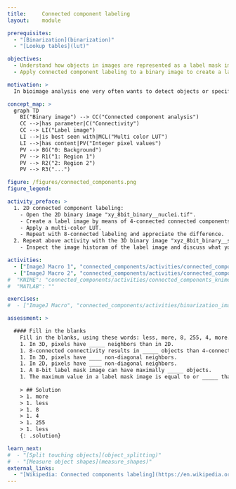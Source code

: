 ```yaml
---
title:     Connected component labeling  
layout:    module

prerequisites:
  - "[Binarization](binarization)"
  - "[Lookup tables](lut)"

objectives:
  - Understand how objects in images are represented as a label mask image.
  - Apply connected component labeling to a binary image to create a label mask image.

motivation: >
  In bioimage analysis one very often wants to detect objects or specific regions in images. A typical workflow is to first categorise an image into in background and foreground regions, which can be represented as a binary image. The next step is a connected components labeling, where spatially connected regions of foreground pixels are assigned (labeled) as being part of one region (object).

concept_map: >
  graph TD
    BI("Binary image") --> CC("Connected component analysis")
    CC -->|has parameter|C("Connectivity")
    CC --> LI("Label image")
    LI -->|is best seen with|MCL("Multi color LUT")
    LI -->|has content|PV("Integer pixel values")
    PV --> BG("0: Background")
    PV --> R1("1: Region 1")
    PV --> R2("2: Region 2")
    PV --> R3("...")

figure: /figures/connected_components.png
figure_legend:

activity_preface: >
  1. 2D connected component labeling:
    - Open the 2D binary image "xy_8bit_binary__nuclei.tif".
    - Create a label image by means of 4-connected connected components labeling. 
    - Apply a multi-color LUT.
    - Repeat with 8-connected labeling and appreciate the difference.
  2. Repeat above activity with the 3D binary image "xyz_8bit_binary__spots.tif".
    - Inspect the image historam of the label image and discuss what you can learn from it.

activities:
  - ["ImageJ Macro 1", "connected_components/activities/connected_components_imagejmacro.ijm", java]
  - ["ImageJ Macro 2", "connected_components/activities/connected_components_imagejmacro.ijm", java]
#  "KNIME": "connected_components/activities/connected_components_knime.md"
#  "MATLAB": "" 

exercises:
#  - ["ImageJ Macro", "connected_components/activities/binarization_imagejmacro.md"]

assessment: >

  #### Fill in the blanks
    Fill in the blanks, using these words: less, more, 8, 255, 4, more.
    1. In 3D, pixels have _____ neighbors than in 2D.
    1. 8-connected connectivity results in _____ objects than 4-connected connectivity.
    1. In 3D, pixels have ____ non-diagonal neighbors.
    1. In 2D, pixels have ____ non-diagonal neighbors.
    1. A 8-bit label mask image can have maximally _____ objects.
    1. The maximum value in a label mask image is equal to or _____ than the number of objects.
    
    > ## Solution
    > 1. more
    > 1. less
    > 1. 8
    > 1. 4
    > 1. 255
    > 1. less
    {: .solution}

learn_next:
#  - "[Split touching objects](object_splitting)"
#  - "[Measure object shapes](measure_shapes)"
external_links:
  - "[Wikipedia: Connected components labeling](https://en.wikipedia.org/wiki/Connected-component_labeling)"
---
```

